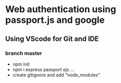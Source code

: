 # Web authentication using passport.js and google
## Using VScode for Git and IDE

### branch master
* npm init
* npm i express passport ejs ...
* create gitignore and add "node_modules"